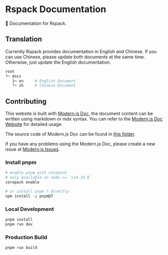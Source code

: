 # Rspack Documentation

📄 Documentation for Rspack.

## Translation

Currently Rspack provides documentation in English and Chinese. If you can use Chinese, please update both documents at the same time. Otherwise, just update the English documentation.

```bash
root
└─ docs
   ├─ en     # English Document
   └─ zh     # Chinese Document
```

## Contributing

This website is built with [Modern.js Doc](https://modernjs.dev/doc-tools), the document content can be written using markdown or mdx syntax. You can refer to the [Modern.js Doc Website](https://modernjs.dev/doc-tools) for detailed usage.

The source code of Modern.js Doc can be found in [this folder](https://github.com/web-infra-dev/modern.js/tree/main/packages/solutions/doc-tools).

If you have any problems using the Modern.js Doc, please create a new issue at [Modern.js Issues](https://github.com/web-infra-dev/modern.js/issues).

### Install pnpm

```bash
# enable pnpm with corepack
# only available on node >= `v14.19.0`
corepack enable

# or install pnpm 7 directly
npm install -g pnpm@7
```

### Local Development

```bash
pnpm install
pnpm run dev
```

### Production Build

```bash
pnpm run build
```
